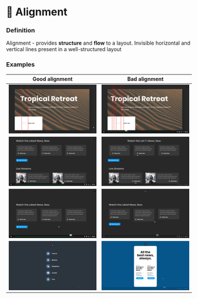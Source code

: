 # 📐 Alignment

### Definition

Alignment - provides **structure** and **flow** to a layout. Invisible horizontal and vertical lines present in a well-structured layout

### Examples

| Good alignment                              | Bad alignment                                |
| ------------------------------------------- | -------------------------------------------- |
| ![](<../.gitbook/assets/image (4) (1).png>) | ![](<../.gitbook/assets/image (18) (1).png>) |
| ![](<../.gitbook/assets/image (11).png>)    | ![](<../.gitbook/assets/image (13).png>)     |
| ![](<../.gitbook/assets/image (15).png>)    | ![](<../.gitbook/assets/image (9).png>)      |
| ![](<../.gitbook/assets/image (5) (2).png>) | ![](<../.gitbook/assets/image (3) (1).png>)  |
